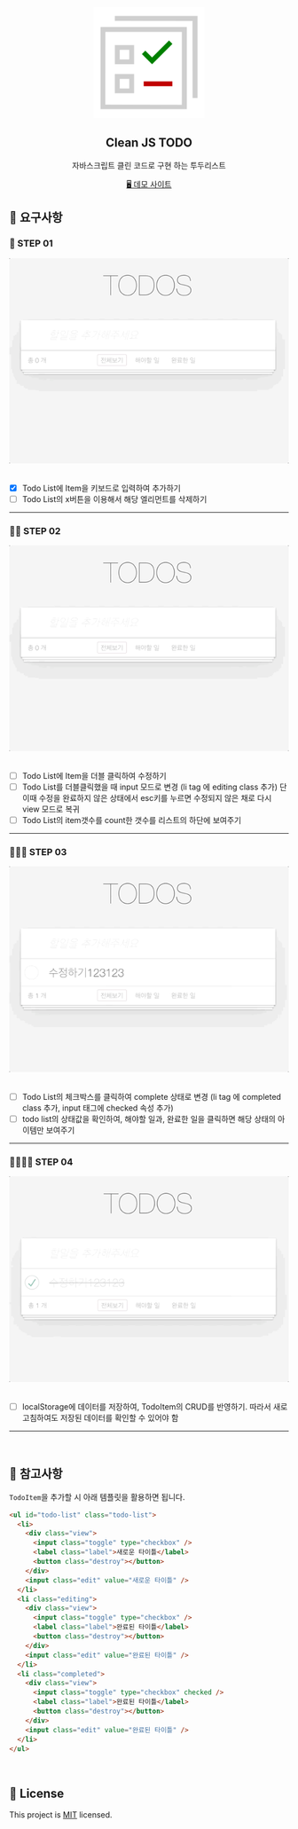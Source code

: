 <p align="middle" >
  <img width="200px;" src="./asset/todo.png"/>
</p>
<h2 align="middle">Clean JS TODO</h2>
<p align="middle">자바스크립트 클린 코드로 구현 하는 투두리스트</p>

<div align="middle">
<a href="https://yujo11.github.io/js-todo-list-step1-1/" target="_blank"> 🖥 데모 사이트 </a>
</div>

## 🎯 요구사항

### 🚀 STEP 01

<div align="middle">
  <img src="./asset/week-01.gif" />
</div>

<br />

- [x] Todo List에 Item을 키보드로 입력하여 추가하기
- [ ] Todo List의 x버튼을 이용해서 해당 엘리먼트를 삭제하기

---

### 🚀🚀 STEP 02

<div align="middle">
  <img src="./asset/week-02.gif" />
</div>

<br />

- [ ] Todo List에 Item을 더블 클릭하여 수정하기
- [ ] Todo List를 더블클릭했을 때 input 모드로 변경 (li tag 에 editing class 추가) 단 이때 수정을 완료하지 않은 상태에서 esc키를 누르면 수정되지 않은 채로 다시 view 모드로 복귀
- [ ] Todo List의 item갯수를 count한 갯수를 리스트의 하단에 보여주기

---

### 🚀🚀🚀 STEP 03

<div align="middle">
  <img src="./asset/week-03.gif" />
</div>

<br />

- [ ] Todo List의 체크박스를 클릭하여 complete 상태로 변경 (li tag 에 completed class 추가, input 태그에 checked 속성 추가)
- [ ] todo list의 상태값을 확인하여, 해야할 일과, 완료한 일을 클릭하면 해당 상태의 아이템만 보여주기

---

### 🚀🚀🚀🚀 STEP 04

<div align="middle">
  <img src="./asset/week-04.gif" />
</div>

<br />

- [ ] localStorage에 데이터를 저장하여, TodoItem의 CRUD를 반영하기. 따라서 새로고침하여도 저장된 데이터를 확인할 수 있어야 함

---

<br/>

## 🔔 참고사항

`TodoItem`을 추가할 시 아래 템플릿을 활용하면 됩니다.

```html
<ul id="todo-list" class="todo-list">
  <li>
    <div class="view">
      <input class="toggle" type="checkbox" />
      <label class="label">새로운 타이틀</label>
      <button class="destroy"></button>
    </div>
    <input class="edit" value="새로운 타이틀" />
  </li>
  <li class="editing">
    <div class="view">
      <input class="toggle" type="checkbox" />
      <label class="label">완료된 타이틀</label>
      <button class="destroy"></button>
    </div>
    <input class="edit" value="완료된 타이틀" />
  </li>
  <li class="completed">
    <div class="view">
      <input class="toggle" type="checkbox" checked />
      <label class="label">완료된 타이틀</label>
      <button class="destroy"></button>
    </div>
    <input class="edit" value="완료된 타이틀" />
  </li>
</ul>
```

<br/>

## 📝 License

This project is [MIT](https://github.com/next-step/js-todo-list-step1/blob/main/LICENSE) licensed.
